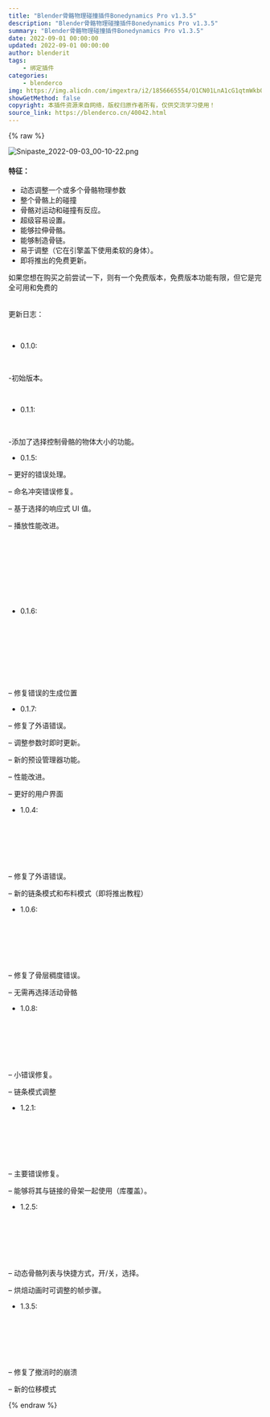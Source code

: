```yaml
---
title: "Blender骨骼物理碰撞插件Bonedynamics Pro v1.3.5"
description: "Blender骨骼物理碰撞插件Bonedynamics Pro v1.3.5"
summary: "Blender骨骼物理碰撞插件Bonedynamics Pro v1.3.5"
date: 2022-09-01 00:00:00
updated: 2022-09-01 00:00:00
author: blenderit
tags: 
    - 绑定插件
categories:
    - blenderco
img: https://img.alicdn.com/imgextra/i2/1856665554/O1CN01LnA1cG1qtmWkbQq5t_!!1856665554.png
showGetMethod: false
copyright: 本插件资源来自网络，版权归原作者所有，仅供交流学习使用！
source_link: https://blenderco.cn/40042.html
---
```


{% raw %}
<p><img class="aligncenter" src="https://img.alicdn.com/imgextra/i2/1856665554/O1CN01LnA1cG1qtmWkbQq5t_!!1856665554.png" alt="Snipaste_2022-09-03_00-10-22.png"></p><h4>特征：</h4><ul>
<li>动态调整一个或多个骨骼物理参数</li>
<li>整个骨骼上的碰撞</li>
<li>骨骼对运动和碰撞有反应。</li>
<li>超级容易设置。</li>
<li>能够拉伸骨骼。</li>
<li>能够制造骨链。</li>
<li>易于调整（它在引擎盖下使用柔软的身体）。</li>
<li>即将推出的免费更新。</li>
</ul><p class="">如果您想在购买之前尝试一下，则有一个免费版本，免费版本功能有限，但它是完全可用和免费的</p><h6></h6><h4></h4><p>更新日志：</p><p> </p><ul>
<li>0.1.0:</li>
</ul><p> </p><p>-初始版本。</p><p> </p><ul>
<li>0.1.1:</li>
</ul><p> </p><p>-添加了选择控制骨骼的物体大小的功能。</p><ul>
<li>0.1.5:</li>
</ul><p>– 更好的错误处理。</p><p class="">– 命名冲突错误修复。</p><p class="">– 基于选择的响应式 UI 值。</p><p class="">– 播放性能改进。</p><h4></h4><p> </p><p> </p><h3></h3><h3></h3><p> </p><p> </p><ul>
<li>0.1.6:</li>
</ul><p> </p><p> </p><h4></h4><p> </p><p> </p><p>– 修复错误的生成位置</p><ul>
<li>0.1.7:</li>
</ul><p>– 修复了外语错误。</p><p>– 调整参数时即时更新。</p><p>– 新的预设管理器功能。</p><p>– 性能改进。</p><p class="">– 更好的用户界面</p><ul>
<li>1.0.4:</li>
</ul><p> </p><p> </p><p> </p><h4></h4><p>– 修复了外语错误。</p><p>– 新的链条模式和布料模式（即将推出教程）</p><ul>
<li>1.0.6:</li>
</ul><p> </p><p> </p><p> </p><h4></h4><p>– 修复了骨层稠度错误。</p><p>– 无需再选择活动骨骼</p><ul>
<li>1.0.8:</li>
</ul><p> </p><p> </p><p> </p><h4></h4><p>– 小错误修复。</p><p>– 链条模式调整</p><ul>
<li>1.2.1:</li>
</ul><p> </p><p> </p><p> </p><h4></h4><p>– 主要错误修复。</p><p>– 能够将其与链接的骨架一起使用（库覆盖）。</p><ul>
<li>1.2.5:</li>
</ul><p> </p><p> </p><p> </p><h4></h4><p>– 动态骨骼列表与快捷方式，开/关，选择。</p><p>– 烘焙动画时可调整的帧步骤。</p><ul>
<li>1.3.5:</li>
</ul><p> </p><p> </p><p> </p><h4></h4><p>– 修复了撤消时的崩溃</p><p>– 新的位移模式</p>
<div style="display: none">blenderco</div>
{% endraw %}